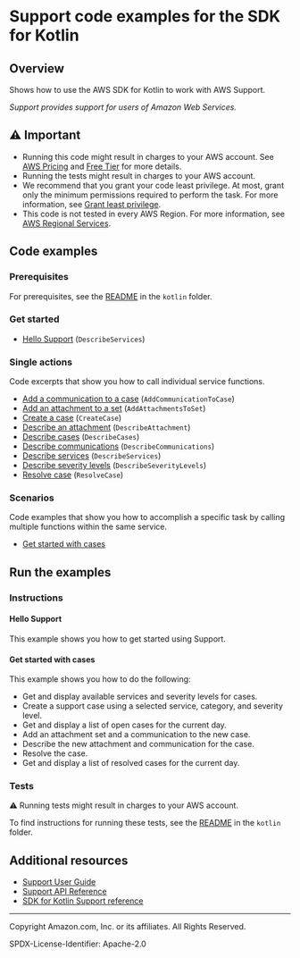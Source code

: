<!--Generated by WRITEME on 2023-09-12 00:35:17.285601 (UTC)-->
# Support code examples for the SDK for Kotlin

## Overview

Shows how to use the AWS SDK for Kotlin to work with AWS Support.

<!--custom.overview.start-->
<!--custom.overview.end-->

*Support provides support for users of Amazon Web Services.*

## ⚠ Important

* Running this code might result in charges to your AWS account. See [AWS Pricing](https://aws.amazon.com/pricing/?aws-products-pricing.sort-by=item.additionalFields.productNameLowercase&aws-products-pricing.sort-order=asc&awsf.Free%20Tier%20Type=*all&awsf.tech-category=*all) and [Free Tier](https://aws.amazon.com/free/?all-free-tier.sort-by=item.additionalFields.SortRank&all-free-tier.sort-order=asc&awsf.Free%20Tier%20Types=*all&awsf.Free%20Tier%20Categories=*all) for more details.
* Running the tests might result in charges to your AWS account.
* We recommend that you grant your code least privilege. At most, grant only the minimum permissions required to perform the task. For more information, see [Grant least privilege](https://docs.aws.amazon.com/IAM/latest/UserGuide/best-practices.html#grant-least-privilege).
* This code is not tested in every AWS Region. For more information, see [AWS Regional Services](https://aws.amazon.com/about-aws/global-infrastructure/regional-product-services).

<!--custom.important.start-->
<!--custom.important.end-->

## Code examples

### Prerequisites

For prerequisites, see the [README](../../README.md#Prerequisites) in the `kotlin` folder.


<!--custom.prerequisites.start-->
<!--custom.prerequisites.end-->


### Get started

* [Hello Support](bin/main/com/example/support/HelloSupport.kt#L14) (`DescribeServices`)

### Single actions

Code excerpts that show you how to call individual service functions.

* [Add a communication to a case](bin/main/com/example/support/SupportScenario.kt#L179) (`AddCommunicationToCase`)
* [Add an attachment to a set](bin/main/com/example/support/SupportScenario.kt#L198) (`AddAttachmentsToSet`)
* [Create a case](bin/main/com/example/support/SupportScenario.kt#L241) (`CreateCase`)
* [Describe an attachment](bin/main/com/example/support/SupportScenario.kt#L146) (`DescribeAttachment`)
* [Describe cases](bin/main/com/example/support/SupportScenario.kt#L218) (`DescribeCases`)
* [Describe communications](bin/main/com/example/support/SupportScenario.kt#L159) (`DescribeCommunications`)
* [Describe services](bin/main/com/example/support/SupportScenario.kt#L282) (`DescribeServices`)
* [Describe severity levels](bin/main/com/example/support/SupportScenario.kt#L262) (`DescribeSeverityLevels`)
* [Resolve case](bin/main/com/example/support/SupportScenario.kt#L134) (`ResolveCase`)

### Scenarios

Code examples that show you how to accomplish a specific task by calling multiple
functions within the same service.

* [Get started with cases](bin/main/com/example/support/SupportScenario.kt)

## Run the examples

### Instructions


<!--custom.instructions.start-->
<!--custom.instructions.end-->

#### Hello Support

This example shows you how to get started using Support.



#### Get started with cases

This example shows you how to do the following:

* Get and display available services and severity levels for cases.
* Create a support case using a selected service, category, and severity level.
* Get and display a list of open cases for the current day.
* Add an attachment set and a communication to the new case.
* Describe the new attachment and communication for the case.
* Resolve the case.
* Get and display a list of resolved cases for the current day.

<!--custom.scenario_prereqs.support_Scenario_GetStartedSupportCases.start-->
<!--custom.scenario_prereqs.support_Scenario_GetStartedSupportCases.end-->


<!--custom.scenarios.support_Scenario_GetStartedSupportCases.start-->
<!--custom.scenarios.support_Scenario_GetStartedSupportCases.end-->

### Tests

⚠ Running tests might result in charges to your AWS account.


To find instructions for running these tests, see the [README](../../README.md#Tests)
in the `kotlin` folder.



<!--custom.tests.start-->
<!--custom.tests.end-->

## Additional resources

* [Support User Guide](https://docs.aws.amazon.com/awssupport/latest/user/getting-started.html)
* [Support API Reference](https://docs.aws.amazon.com/awssupport/latest/APIReference/welcome.html)
* [SDK for Kotlin Support reference](https://sdk.amazonaws.com/kotlin/api/latest/support/index.html)

<!--custom.resources.start-->
<!--custom.resources.end-->

---

Copyright Amazon.com, Inc. or its affiliates. All Rights Reserved.

SPDX-License-Identifier: Apache-2.0